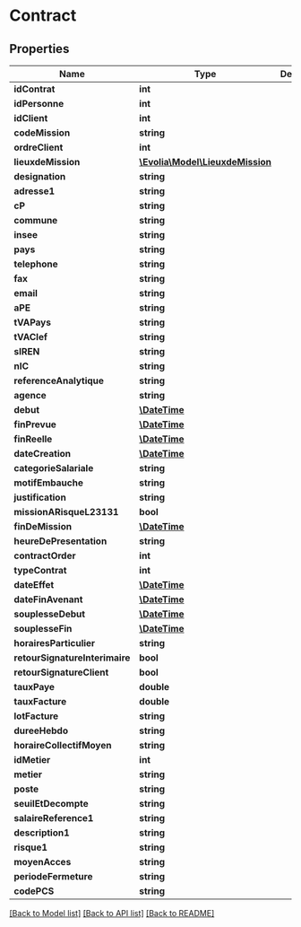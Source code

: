 # Contract

## Properties
Name | Type | Description | Notes
------------ | ------------- | ------------- | -------------
**idContrat** | **int** |  | 
**idPersonne** | **int** |  | 
**idClient** | **int** |  | 
**codeMission** | **string** |  | 
**ordreClient** | **int** |  | 
**lieuxdeMission** | [**\Evolia\Model\LieuxdeMission**](LieuxdeMission.md) |  | [optional] 
**designation** | **string** |  | 
**adresse1** | **string** |  | 
**cP** | **string** |  | 
**commune** | **string** |  | 
**insee** | **string** |  | 
**pays** | **string** |  | 
**telephone** | **string** |  | [optional] 
**fax** | **string** |  | [optional] 
**email** | **string** |  | [optional] 
**aPE** | **string** |  | [optional] 
**tVAPays** | **string** |  | [optional] 
**tVAClef** | **string** |  | [optional] 
**sIREN** | **string** |  | [optional] 
**nIC** | **string** |  | [optional] 
**referenceAnalytique** | **string** |  | [optional] 
**agence** | **string** |  | 
**debut** | [**\DateTime**](\DateTime.md) |  | 
**finPrevue** | [**\DateTime**](\DateTime.md) |  | 
**finReelle** | [**\DateTime**](\DateTime.md) |  | 
**dateCreation** | [**\DateTime**](\DateTime.md) |  | 
**categorieSalariale** | **string** |  | 
**motifEmbauche** | **string** |  | 
**justification** | **string** |  | [optional] 
**missionARisqueL23131** | **bool** |  | 
**finDeMission** | [**\DateTime**](\DateTime.md) |  | 
**heureDePresentation** | **string** |  | 
**contractOrder** | **int** |  | 
**typeContrat** | **int** |  | 
**dateEffet** | [**\DateTime**](\DateTime.md) |  | 
**dateFinAvenant** | [**\DateTime**](\DateTime.md) |  | 
**souplesseDebut** | [**\DateTime**](\DateTime.md) |  | 
**souplesseFin** | [**\DateTime**](\DateTime.md) |  | 
**horairesParticulier** | **string** |  | [optional] 
**retourSignatureInterimaire** | **bool** |  | [optional] 
**retourSignatureClient** | **bool** |  | [optional] 
**tauxPaye** | **double** |  | 
**tauxFacture** | **double** |  | 
**lotFacture** | **string** |  | 
**dureeHebdo** | **string** |  | 
**horaireCollectifMoyen** | **string** |  | 
**idMetier** | **int** |  | 
**metier** | **string** |  | [optional] 
**poste** | **string** |  | [optional] 
**seuilEtDecompte** | **string** |  | 
**salaireReference1** | **string** |  | [optional] 
**description1** | **string** |  | [optional] 
**risque1** | **string** |  | [optional] 
**moyenAcces** | **string** |  | [optional] 
**periodeFermeture** | **string** |  | [optional] 
**codePCS** | **string** |  | [optional] 

[[Back to Model list]](../../README.md#documentation-for-models) [[Back to API list]](../../README.md#documentation-for-api-endpoints) [[Back to README]](../../README.md)

